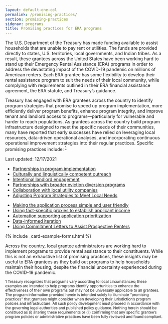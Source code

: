 ```yaml
---
layout: default-one-col
permalink: /promising-practices/
section: promising-practices
sidenav: programs
title: Promising practices for ERA programs
---
```


<p>
  The U.S. Department of the Treasury has made funding available to assist households that are unable to pay rent or utilities. The funds are provided directly to states, U.S. territories, local governments, and Indian tribes. As a result, these grantees across the United States have been working hard to stand up their Emergency Rental Assistance (ERA) programs in order to address the devastating impact of the COVID-19 pandemic on millions of American renters.  Each ERA grantee has some flexibility to develop their rental assistance program to suit the needs of their local community, while complying with requirements outlined in their ERA financial assistance agreement, the ERA statute, and Treasury’s guidance.
</p>
<p>
  Treasury has engaged with ERA grantees across the country to identify program strategies that promise to speed up program implementation, more efficiently  deliver program benefits, enhance program integrity, and improve tenant and landlord access to programs—particularly for vulnerable and harder to reach populations. As grantees across the country build program infrastructure designed to meet the specific needs of their communities, many have reported that early successes have relied on leveraging local resources, data-driven operational analyses, and incorporating continuous operational improvement strategies into their regular practices. Specific promising practices include: <sup><a href="#fn1" id="ref1">1</a></sup> 
</p>
<p>
  Last updated: 12/17/2021
</p>

<div class="grid-row grid-gap">
  <div class="tablet:grid-col-6">
    <ul>
      <li>
        <a href="{{ site.baseurl }}/promising-practices/partnerships-in-program-implementation/">
          Partnerships in program implementation
        </a>
      </li>
      <li>
        <a href="{{ site.baseurl }}/promising-practices/outreach/">
          Culturally and linguistically competent outreach
        </a>
      </li>
      <li>
        <a href="{{ site.baseurl }}/promising-practices/landlord-engagement/">
          Intentional landlord engagement
        </a>
      </li>
      <li>
        <a href="{{ site.baseurl }}/promising-practices/eviction-diversion/">
          Partnerships with broader eviction diversion programs
        </a>
      </li>
      <li>
        <a href="{{ site.baseurl }}/promising-practices/utilities/">
          Collaboration with local utility companies
        </a>
      </li>
      <li>
        <a href="{{ site.baseurl }}/promising-practices/strategies/">
          Adjusting Program Strategies to Meet Local Needs
        </a>
      </li>
    </ul>
  </div>
  <div class="tablet:grid-col-6">
    <ul>
      <li>
        <a href="{{ site.baseurl }}/promising-practices/application-process/">
          Making the application process simple and user friendly
        </a>
      </li>
      <li>
        <a href="{{ site.baseurl }}/promising-practices/fact-specific-proxies/">
          Using fact-specific proxies to establish applicant income
        </a>
      </li>
      <li>
        <a href="{{ site.baseurl }}/promising-practices/application-prioritization/">
          Automation supporting application prioritization
        </a>
      </li>
      <li>
        <a href="{{ site.baseurl }}/promising-practices/data/">
          Data-informed iteration
        </a>
      </li>
      <li>
        <a href="{{ site.baseurl }}/promising-practices/commitment-letters/">
          Using Commitment Letters to Assist Prospective Renters
        </a>
      </li>
    </ul>
  </div>
</div>
{% include _card-example-forms.html %}

Across the country, local grantee administrators are working hard to implement programs to provide rental assistance to their constituents. While this is not an exhaustive list of promising practices, these insights may be useful to ERA grantees as they build out programs to help households maintain their housing, despite the financial uncertainty experienced during the COVID-19 pandemic.

<p>
  <sup id="fn1">1 Treasury recognizes that programs vary according to local circumstances; these examples are intended to help programs identify opportunities to enhance the effectiveness of their own programs but may not be universally applicable to all grantees. The program information provided herein is intended solely to illuminate “promising practices” that grantees might consider when developing their jurisdiction’s program policies and infrastructure.  All such policy development must proceed in accordance with the governing legal authorities and published policy guidance.  Nothing herein should be construed as (i) altering these requirements or (ii) confirming that any specific grantee’s program policies or administrative practices have been fully reviewed and found compliant.</sup>
</p>